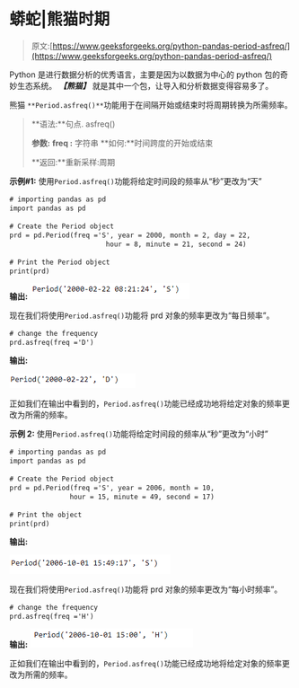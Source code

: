 # 蟒蛇|熊猫时期

> 原文:[https://www.geeksforgeeks.org/python-pandas-period-asfreq/](https://www.geeksforgeeks.org/python-pandas-period-asfreq/)

Python 是进行数据分析的优秀语言，主要是因为以数据为中心的 python 包的奇妙生态系统。 ***【熊猫】*** 就是其中一个包，让导入和分析数据变得容易多了。

熊猫 `**Period.asfreq()**`功能用于在间隔开始或结束时将周期转换为所需频率。

> **语法:**句点. asfreq()
> 
> **参数:**
> **freq :** 字符串
> **如何:**时间跨度的开始或结束
> 
> **返回:**重新采样:周期

**示例#1:** 使用`Period.asfreq()`功能将给定时间段的频率从“秒”更改为“天”

```
# importing pandas as pd
import pandas as pd

# Create the Period object
prd = pd.Period(freq ='S', year = 2000, month = 2, day = 22,
                        hour = 8, minute = 21, second = 24)

# Print the Period object
print(prd)
```

**输出:**
![](img/e74d8dfa72965f36f64b1d11a228d297.png)

现在我们将使用`Period.asfreq()`功能将 prd 对象的频率更改为“每日频率”。

```
# change the frequency
prd.asfreq(freq ='D')
```

**输出:**

![](img/dd5ae9381fd1494696a2853497bc6a4b.png)

正如我们在输出中看到的，`Period.asfreq()`功能已经成功地将给定对象的频率更改为所需的频率。

**示例 2:** 使用`Period.asfreq()`功能将给定时间段的频率从“秒”更改为“小时”

```
# importing pandas as pd
import pandas as pd

# Create the Period object
prd = pd.Period(freq ='S', year = 2006, month = 10, 
               hour = 15, minute = 49, second = 17)

# Print the object
print(prd)
```

**输出:**

![](img/7752883a0d3bbe6723b83c640e79cd94.png)

现在我们将使用`Period.asfreq()`功能将 prd 对象的频率更改为“每小时频率”。

```
# change the frequency
prd.asfreq(freq ='H')
```

**输出:**
![](img/b1701fa704221729102432a16bfe10e0.png)

正如我们在输出中看到的，`Period.asfreq()`功能已经成功地将给定对象的频率更改为所需的频率。